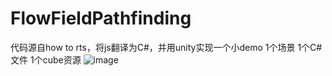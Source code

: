 # FlowFieldPathfinding
代码源自how to rts，将js翻译为C#，并用unity实现一个小demo
1个场景 1个C#文件 1个cube资源
![image](https://github.com/dx50075/FlowFieldPathfinding/raw/master/111.png)
